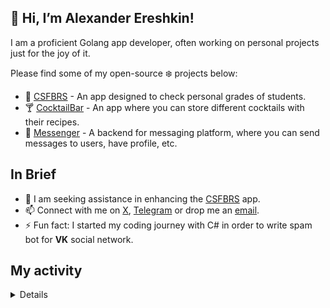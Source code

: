👋 Hi, I’m Alexander Ereshkin!
--

I am a proficient Golang app developer, often working on personal projects just for the joy of it.

Please find some of my open-source ❄️ projects below:

- 🏫 [CSFBRS](https://github.com/AlexEreh/CSFBRS) - An app designed to check personal grades of students.
- 🍸 [CocktailBar](https://github.com/AlexEreh/CocktailBar) - An app where you can store different cocktails with their recipes.
- 💬 [Messenger](https://github.com/AlexEreh/messenger) - A backend for messaging platform, where you can send messages to users, have profile, etc.

In Brief
--

- 🤔 I am seeking assistance in enhancing the [CSFBRS](https://github.com/AlexEreh/CSFBRS) app.
- 📫 Connect with me on [X](https://x.com/AlexEreh), [Telegram](https://t.me/alexereh) or drop me an [email](mailto:xcode111@mail.ru).
- ⚡ Fun fact: I started my coding journey with C# in order to write spam bot for **VK** social network.

My activity
--

<!--START_SECTION:waka-->
<!--END_SECTION:waka-->

<details>
  
![GitHub Streak](https://streak-stats.demolab.com/?user=AlexEreh)    

![Top Languages](https://github-readme-stats-gamma-woad-31.vercel.app/api/top-langs/?username=AlexEreh&layout=compact)

</details>

